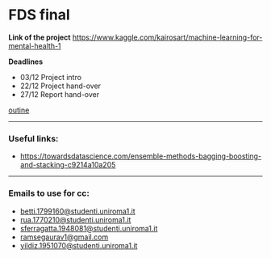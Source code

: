 # FDS final 

**Link of the project**
https://www.kaggle.com/kairosart/machine-learning-for-mental-health-1

**Deadlines**
- 03/12 Project intro
- 22/12 Project hand-over
- 27/12 Report hand-over

[outine](https://viewer.diagrams.net/?highlight=00000A&edit=_blank&layers=1&nav=1&title=Untitled%20Diagram.drawio#R7VzRcps4FP0az%2Bw%2BZAaEwfZj4rTpQ7LNJJ22bzsCZKMNIFeI2s7XrwQCY5BtiDHBcdOZFCRZQjr3nnt1kDMwpsHqjsKF90Bc5A%2BA5q4Gxu0AAH2iAf6fKFmnJRNrmBbMKXZlo03BM35FslCTpTF2UbTVkBHiM7zYLnRIGCKHbZVBSslyu9mM%2BNujLuAcVQqeHehXS39gl3myVNe0TcUXhOeeHHpsygobOi9zSuJQjjcAxiz5SasDmPUl20cedMmyUGR8GhhTSghLr4LVFPlibbNlSz%2F3eUdt%2FtwUhazOB8zRDFnQRo42nmlDx76SPfyGfoyyKVg%2B7%2BvGxb%2F55VxcLjwYId5Kz%2Br4AIVqxSc0izfR875sWm5b7iFZHLbOAOHrtBCXEUMLXr%2F0MEPPC%2BiIsiW3QV7mscDndzq%2FnJGQSaMCY3GPfX9KfEKTzgzXRGN3yMsjRskLKtSMgW1YVv4AxXXMFgZRhlaFIrmud4gEiNE1b7LatmXpAvpY3i83BgUmsswr2pIsg9KG53nPGxz5hYSyJqygCaygNqy60SNYuZcBx1HB6lq2ZbYEKxgdxtXQusLVbIKroUZFUEQC4mnBQdYOcEYTm69XK%2BCYwz45ndUEnGFtp0seqTdON3aQGld7bA7NlnAda33CdbQTV88qYyGWT2Qg6fLy0l%2BxiO0397GDXchrpiSMCIcmr8l6eKTkP5HbAO1rzHwcogK8aa8V1IvDl0DnC822ga0AZiU%2FCohN8Y%2BXQx%2FPQ17mcCARr7wRAGKeNV3LigC7rhhQaVMFQzKH2b18wMzQCqOmP6cJxXrVenRtrDAfqwXzufv318%2B7l%2B8rfX6l6S%2Fh7Mfs%2FttV9gQ1uGFnklV26yUOfBiibZQdD%2FvuPVyTmCUuz%2FPT7O6Goojj8ZitrF4qeoBi%2BYQHe4TiVw4P9GUB74fmrLDd4lkMIZv1Ie%2FKY3GRKkwF1nlDFdhytCfukDCcC3fNhwOl8YAqH6gOZ5ZGgz73qRAydCN2D1HFwvKJqoyO2JIqfM5T%2Fk57mpIg4Asb7bOo%2FWZbXHpp5wdNcI%2BxSDupor7faeonawrsVWBM3gS9oveRqnfQJtT8VqLdgG7AgW1dAcQsDAk6vooS1K7FVs9crKoxqhTl3tiLNMtkP%2B%2FWCHO70qO%2BzALGjJu4mI5HsINyd1NmanXmeDCW14%2FMCcFDO%2BlKuN6CYEEIvF%2FzZmDeir5iRtK5Jl3X9c3GPG2Ueboak1Uh2ThZSK7ukW%2BJEwtMIcMkrBlwe8B2mehWk%2Fz0Mj81Y791qZdO2bAm%2FR2QP96XOEpWpiW%2FYDKro5mjN5P0sU0hxYIMtThCroBMzJN5qMT7H5olQVOfLrHk0HxvljSqLInseH527AgUm8AT5IbZaMMes2MV0paILTUM7S88479DxFOhCNL13zv9%2Bhw82GhqdyVJ0lB4sGo7ui8oH%2BXBYLg%2FGBakB1CTavsvPbzPuwGl9jAyVXT94bWHa3%2FOgWJe8Hb1AZiF5ehcfcj95ij1wVSg%2F%2BHVh1ovQtqJOdcuXIiPk5jmeaXGSMu5dJtPzDwskmIYQn8d4ajhQ51ByARmU8exzBKNVkOmytJPlvSC3W98CmB8Crm54XB%2BVNDsAV3tkQ9U7HUB8sG4O%2F76liDi4tkM0VRNRCWz6ht%2FXbtuwrRxmFpTa897DtQ2aupk1rbZq%2FbzVqfUNqlj299xFPPVfk0kqr0J3BkRnFIBaD8%2FOwMFIHuMI%2FRRqxXpUNnLTuNTkchxQw2k%2BkrhUrAwZPCkemuHi6aRWZZkvibqa3FyH5qiJ41pYjv7VPitclN9Moo2ap3JfRSCzY4TfjWpuV%2BCTSfnBUvhWH1Y5AIEmycUxT5LOzpgjaAwxc5FGKO5Jqdy3wsUYYxTqfybcw9J6FxQ6CQML8JoZlXnq%2Fen5n5ElqnQ%2B%2FPEsxO936jq%2FY%2BIzggNYJgcTuk2bX%2B7B%2B871nCRuoRx4PT%2Fu5%2BHEsYglsRxYs4K6zYVjL7MjeEgPcAQsUvIpo3Gm26zlE0rBI9hp9l0rZcRt1KAK5zee1%2B142jaVJ93uEi144Ca%2F77U8oUk0oN4Y5W%2BwwqIi2fcyeXpMMgNM8nePw6bpmfA8mQxlSrSwvytmPH5IujVaurl%2BsFXZbmLdUOvtd6VJKdLdn7j7fzEim6%2BBFc5MX2hYoXCoJ7QglC2z6D2W%2B2ksBTdixrjpqbwR9RIVy7LMtoXNTzEnV0EpaJd1Qg95xBkGivio1KQUeTwqm%2B8n0zSGFYV8X8IQzYhL53n5W%2F23T9yRhlVUEG1HWd%2BQleEzmEomgEtXrh8Gi6%2FCnOb%2BUjuPWycWJRySLNmDnk6965K1V%2F5doB2r1Ue69x%2FNt05prtPnR%2Fn3A%2BIJgBMPYojFsAm37Y8B29u%2FH2D8itNRbCuYxM1vJnfbv5SVWoomz8HZnz6Hw%3D%3D)

-------------------------------------------------------
### Useful links:
- https://towardsdatascience.com/ensemble-methods-bagging-boosting-and-stacking-c9214a10a205


-------------------------------------------------------
### Emails to use for cc:

- betti.1799160@studenti.uniroma1.it
- rua.1770210@studenti.uniroma1.it
- sferragatta.1948081@studenti.uniroma1.it
- ramsegaurav1@gmail.com
- yildiz.1951070@studenti.uniroma1.it
